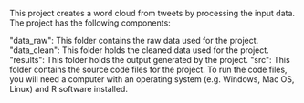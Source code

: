 This project creates a word cloud from tweets by processing the input data. The project has the following components:

"data_raw": This folder contains the raw data used for the project.
"data_clean": This folder holds the cleaned data used for the project.
"results": This folder holds the output generated by the project.
"src": This folder contains the source code files for the project.
To run the code files, you will need a computer with an operating system (e.g. Windows, Mac OS, Linux) and R software installed.
